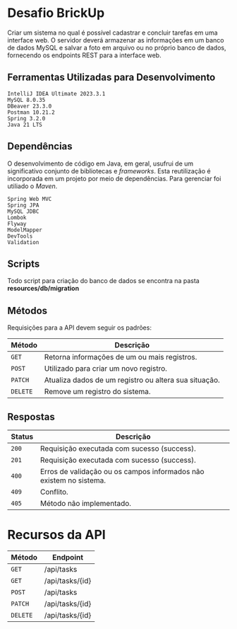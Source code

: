 # **Desafio BrickUp**

Criar um sistema no qual é possível cadastrar e concluir tarefas em uma interface web. O servidor deverá
armazenar as informações em um banco de dados MySQL e salvar a foto em arquivo ou no próprio banco de
dados, fornecendo os endpoints REST para a interface web.

## **Ferramentas Utilizadas para Desenvolvimento**

```
IntelliJ IDEA Ultimate 2023.3.1
MySQL 8.0.35
DBeaver 23.3.0
Postman 10.21.2
Spring 3.2.0  
Java 21 LTS
```

## **Dependências**

O desenvolvimento de código em Java, em geral, usufrui de um significativo conjunto de bibliotecas e _frameworks_. Esta
reutilização é incorporada em um projeto por meio de dependências. Para gerenciar foi utiliado o _Maven_.

```
Spring Web MVC
Spring JPA
MySQL JDBC
Lombok
Flyway
ModelMapper
DevTools
Validation
```

## **Scripts**

Todo script para criação do banco de dados se encontra na pasta **resources/db/migration**

## **Métodos**

Requisições para a API devem seguir os padrões:

| Método   | Descrição |
|----------|---|
| `GET`    | Retorna informações de um ou mais registros. |
| `POST`   | Utilizado para criar um novo registro. |
| `PATCH`  | Atualiza dados de um registro ou altera sua situação. |
| `DELETE` | Remove um registro do sistema. |

## **Respostas**

| Status | Descrição                                                          |
|--------|--------------------------------------------------------------------|
| `200`  | Requisição executada com sucesso (success).                        |
| `201`  | Requisição executada com sucesso (success).                        |
| `400`  | Erros de validação ou os campos informados não existem no sistema. |
| `409`  | Conflito.                                                          |
| `405`  | Método não implementado.                                           |

# **Recursos da API**

| Método   | Endpoint        |
|----------|-----------------|
| `GET`    | /api/tasks      |
| `GET`    | /api/tasks/{id} |
| `POST`   | /api/tasks      |
| `PATCH`  | /api/tasks/{id} |
| `DELETE` | /api/tasks/{id} |